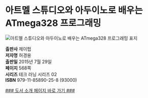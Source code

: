   
# 아트멜 스튜디오와 아두이노로 배우는 ATmega328 프로그래밍
  
 ![아트멜 스튜디오와 아두이노로 배우는 ATmega328 프로그래밍 표지](http://image.yes24.com/momo/TopCate543/MidCate010/54297651.jpg)
  
**출판사** 제이펍  
**저자명** 허경용  
**출판일** 2015년 7월 29일  
**페이지** 568쪽  
**시리즈** 테크 러닝 시리즈 02  
**ISBN** 979-11-85890-25-8 (93000)  

[### 도서 소개 페이지 바로 가기 ###](http://jpub.tistory.com/505)  


